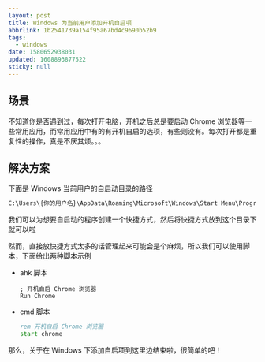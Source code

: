 ```yaml
---
layout: post
title: Windows 为当前用户添加开机自启项
abbrlink: 1b2541739a154f95a67bd4c9690b52b9
tags:
  - windows
date: 1580652938031
updated: 1608893877522
sticky: null
---
```


## 场景

不知道你是否遇到过，每次打开电脑，开机之后总是要启动 Chrome 浏览器等一些常用应用，而常用应用中有的有开机自启的选项，有些则没有。每次打开都是重复性的操作，真是不厌其烦。。。

## 解决方案

下面是 Windows 当前用户的自启动目录的路径

```cmd
C:\Users\{你的用户名}\AppData\Roaming\Microsoft\Windows\Start Menu\Programs\Startup
```

我们可以为想要自启动的程序创建一个快捷方式，然后将快捷方式放到这个目录下就可以啦

然而，直接放快捷方式太多的话管理起来可能会是个麻烦，所以我们可以使用脚本，下面给出两种脚本示例

- ahk 脚本

  ```ahk
  ; 开机自启 Chrome 浏览器
  Run Chrome
  ```

- cmd 脚本

  ```cmd
  rem 开机自启 Chrome 浏览器
  start chrome
  ```

那么，关于在 Windows 下添加自启项到这里边结束啦，很简单的吧！
